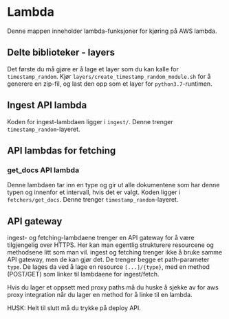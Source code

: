 # Lambda
Denne mappen inneholder lambda-funksjoner for kjøring på AWS lambda. 
## Delte biblioteker - layers
Det første du må gjøre er å lage et layer som du kan kalle for ```timestamp_random```. Kjør ```layers/create_timestamp_random_module.sh``` for å generere en zip-fil, og last den opp som et layer for ```python3.7```-runtimen.


## Ingest API lambda
Koden for ingest-lambdaen ligger i ```ingest/```. Denne trenger ```timestamp_random```-layeret. 


## API lambdas for fetching
### get_docs API lambda
Denne lambdaen tar inn en type og gir ut alle dokumentene som har denne typen og innenfor et intervall, hvis det er valgt.
Koden ligger i ```fetchers/get_docs```. Denne trenger ```timestamp_random```-layeret. 


## API gateway
ingest- og fetching-lambdaene trenger en API gateway for å være tilgjengelig over HTTPS. Her kan man egentlig strukturere resourcene og methodsene litt som man vil. ingest og fetching trenger ikke å bruke samme API gateway, men de kan gjør det. De trenger begge et path-parameter ```type```. De lages da ved å lage en resource ```[...]/{type}```, med en method (POST/GET) som linker til lambdaene for ingest/fetch.

Hvis du lager et oppsett med proxy paths må du huske å sjekke av for aws proxy integration når du lager en method for å linke til en lambda.

HUSK: Helt til slutt må du trykke på deploy API.